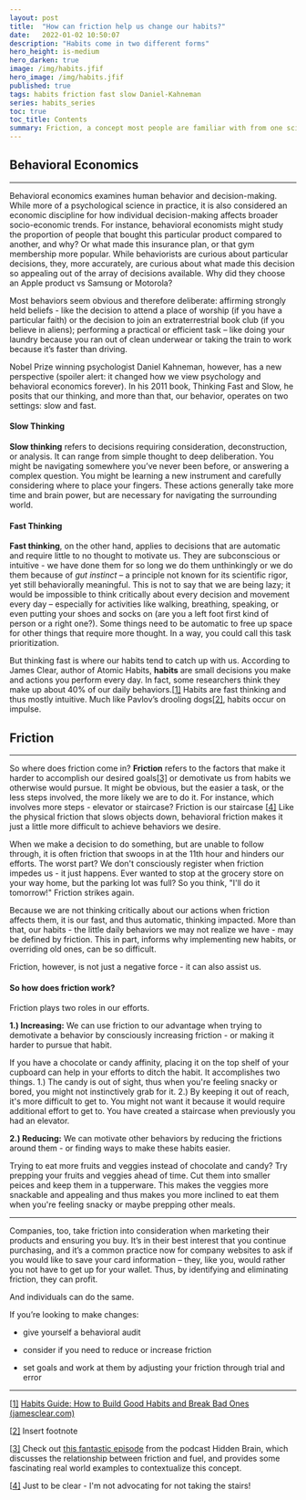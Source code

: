 ```yaml
---
layout: post
title:  "How can friction help us change our habits?"
date:   2022-01-02 10:50:07
description: "Habits come in two different forms"
hero_height: is-medium
hero_darken: true
image: /img/habits.jfif
hero_image: /img/habits.jfif
published: true
tags: habits friction fast slow Daniel-Kahneman
series: habits_series
toc: true
toc_title: Contents
summary: Friction, a concept most people are familiar with from one science class or another, is also a term from behavioral economics, and can come in handy when changing our daily behaviors.
---
```


## Behavioral Economics

------

Behavioral economics examines human behavior and decision-making. While more of a psychological science in practice, it is also considered an economic discipline for how individual decision-making affects broader socio-economic trends. For instance, behavioral economists might study the proportion of people that bought this particular product compared to another, and why? Or what made this insurance plan, or that gym membership more popular. While behaviorists are curious about particular decisions, they, more accurately, are curious about what made this decision so appealing out of the array of decisions available. Why did they choose an Apple product vs Samsung or Motorola? 

Most behaviors seem obvious and therefore deliberate: affirming strongly held beliefs - like the decision to attend a place of worship (if you have a particular faith) or the decision to join an extraterrestrial book club (if you believe in aliens); performing a practical or efficient task – like doing your laundry because you ran out of clean underwear or taking the train to work because it’s faster than driving. 

Nobel Prize winning psychologist Daniel Kahneman, however, has a new perspective (spoiler alert: it changed how we view psychology and behavioral economics forever). In his 2011 book, Thinking Fast and Slow, he posits that our thinking, and more than that, our behavior, operates on two settings: slow and fast. 

#### Slow Thinking 

**Slow thinking** refers to decisions requiring consideration, deconstruction, or analysis. It can range from simple thought to deep deliberation. You might be navigating somewhere you’ve never been before, or answering a complex question. You might be learning a new instrument and carefully considering where to place your fingers. These actions generally take more time and brain power, but are necessary for navigating the surrounding world.

#### Fast Thinking

**Fast thinking**, on the other hand, applies to decisions that are automatic and require little to no thought to motivate us. They are subconscious or intuitive - we have done them for so long we do them unthinkingly or we do them because of *gut instinct* – a principle not known for its scientific rigor, yet still behaviorally meaningful. This is not to say that we are being lazy; it would be impossible to think critically about every decision and movement every day – especially for activities like walking, breathing, speaking, or even putting your shoes and socks on (are you a left foot first kind of person or a right one?). Some things need to be automatic to free up space for other things that require more thought. In a way, you could call this task prioritization. 

But thinking fast is where our habits tend to catch up with us. According to James Clear, author of Atomic Habits, **habits** are small decisions you make and actions you perform every day. In fact, some researchers think they make up about 40% of our daily behaviors.[[1\]](#_ftn1) Habits are fast thinking and thus mostly intuitive. Much like Pavlov’s drooling dogs[[2\]](#_ftn2), habits occur on impulse. 

## Friction

------

So where does friction come in? **Friction** refers to the factors that make it harder to accomplish our desired goals[[3\]](#_ftn3) or demotivate us from habits we otherwise would pursue. It might be obvious, but the easier a task, or the less steps involved, the more likely we are to do it. For instance, which involves more steps - elevator or staircase? Friction is our staircase [[4\]](#_ftn4) Like the physical friction that slows objects down, behavioral friction makes it just a little more difficult to achieve behaviors we desire. 

When we make a decision to do something, but are unable to follow through, it is often friction that swoops in at the 11th hour and hinders our efforts. The worst part? We don't consciously register when friction impedes us - it just happens. Ever wanted to stop at the grocery store on your way home, but the parking lot was full? So you think, "I'll do it tomorrow!" Friction strikes again.

Because we are not thinking critically about our actions when friction affects them, it is our fast, and thus automatic, thinking impacted. More than that, our habits - the little daily behaviors we may not realize we have - may be defined by friction.  This in part, informs why implementing new habits, or overriding old ones, can be so difficult. 

Friction, however, is not just a negative force - it can also assist us.

#### So how does friction work?

Friction plays two roles in our efforts.

**1.)  Increasing:**  We can use friction to our advantage when trying to demotivate a behavior by consciously increasing friction - or making it harder to pursue that habit.

If you have a chocolate or candy affinity, placing it on the top shelf of your cupboard can help in your efforts to ditch the habit. It accomplishes two things. 1.) The candy is out of sight, thus when you're feeling snacky or bored, you might not instinctively grab for it. 2.) By keeping it out of reach, it's more difficult to get to. You might not want it because it would require additional effort to get to. You have created a staircase when previously you had an elevator.

**2.)  Reducing:** We can motivate other behaviors by reducing the frictions around them - or finding ways to make these habits easier.

Trying to eat more fruits and veggies instead of chocolate and candy? Try prepping your fruits and veggies ahead of time. Cut them into smaller peices and keep them in a tupperware. This makes the veggies more snackable and appealing and thus makes you more inclined to eat them when you're feeling snacky or maybe prepping other meals.

------

Companies, too, take friction into consideration when marketing their products and ensuring you buy. It’s in their best interest that you continue purchasing, and it’s a common practice now for company websites to ask if you would like to save your card information – they, like you, would rather you not have to get up for your wallet. Thus, by identifying and eliminating friction, they can profit.

And individuals can do the same.

If you’re looking to make changes:

- give yourself a behavioral audit 

- consider if you need to reduce or increase friction 
- set goals and work at them by adjusting your friction through trial and error

------

[[1\]](#_ftnref1) [Habits Guide: How to Build Good Habits and Break Bad Ones (jamesclear.com)](https://jamesclear.com/habits)

[[2\]](#_ftnref2) Insert footnote

[[3\]](#_ftnref3) Check out [this fantastic episode](https://hiddenbrain.org/podcast/work-2-0-the-obstacles-you-dont-see/) from the podcast Hidden Brain, which discusses the relationship between friction and fuel, and provides some fascinating real world examples to contextualize this concept.

[[4\]](#_ftnref4) Just to be clear - I'm not advocating for not taking the stairs!